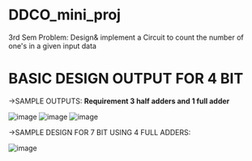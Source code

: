 # DDCO_mini_proj
3rd Sem
Problem: Design& implement a Circuit to count the number of one's in a given input data

# BASIC DESIGN OUTPUT FOR 4 BIT 
->SAMPLE OUTPUTS: **Requirement 3 half adders and 1 full adder**

![image](https://github.com/user-attachments/assets/0e619175-4734-4ee8-b14a-d741c78759e3)
![image](https://github.com/user-attachments/assets/84ec4485-227d-4560-b5ad-712dc4223474)
![image](https://github.com/user-attachments/assets/a1a2d38c-55d0-48a2-b502-78618a469f34)

->SAMPLE DESIGN FOR 7 BIT USING 4 FULL ADDERS:

![image](https://github.com/user-attachments/assets/126997a5-2a36-4657-85f3-7a47ffbea120)
